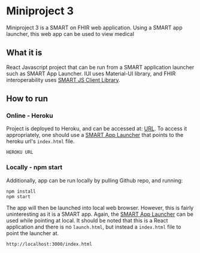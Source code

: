 # Miniproject 3

Miniproject 3 is a SMART on FHIR web application. Using a SMART app launcher, this web app can be used to view medical 

## What it is

React Javascript project that can be run from a SMART application launcher such as SMART App Launcher. IUI uses Material-UI library, and FHIR interoperability uses [SMART JS Client Library](http://docs.smarthealthit.org/client-js/). 

## How to run

### Online - Heroku

Project is deployed to Heroku, and can be accessed at: [URL](https://google.com). To access it appropriately, one should use a [SMART App Launcher]() that points to the heroku url's `index.html` file. 

```
HEROKU URL
```


### Locally - npm start

Additionally, app can be run locally by pulling Github repo, and running:
```
npm install
npm start
```

The app will then be launched into local web browser. However, this is fairly uninteresting as it is a SMART app. Again, the [SMART App Launcher](https://launch.smarthealthit.org/?auth_error=&fhir_version_1=r4&fhir_version_2=r4&iss=&launch_ehr=1&launch_url=http%3A%2F%2Flocalhost%3A3000%2Findex.html&patient=&prov_skip_auth=1&provider=&pt_skip_auth=1&public_key=&sb=&sde=&sim_ehr=0&token_lifetime=15&user_pt=) can be used while pointing at local. It should be noted that this is a React application and there is no `launch.html`, but instead a `index.html` file to point the launcher at.

```
http://localhost:3000/index.html
```
